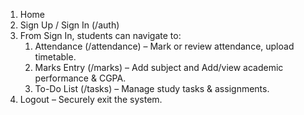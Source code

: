 1. Home
1. Sign Up / Sign In (/auth)
1. From Sign In, students can navigate to:
    1. Attendance (/attendance) – Mark or review attendance, upload timetable.
    1. Marks Entry (/marks) – Add subject and Add/view academic performance & CGPA.
    1. To-Do List (/tasks) – Manage study tasks & assignments.
1. Logout – Securely exit the system.